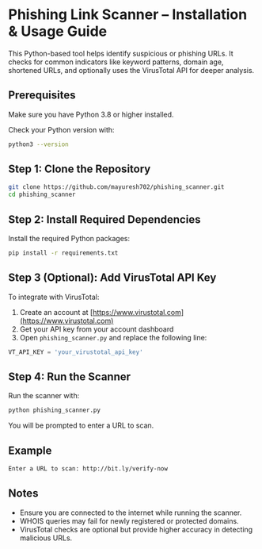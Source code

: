 # Phishing Link Scanner – Installation & Usage Guide

This Python-based tool helps identify suspicious or phishing URLs. It checks for common indicators like keyword patterns, domain age, shortened URLs, and optionally uses the VirusTotal API for deeper analysis.

## Prerequisites

Make sure you have Python 3.8 or higher installed.

Check your Python version with:

```bash
python3 --version
```

## Step 1: Clone the Repository

```bash
git clone https://github.com/mayuresh702/phishing_scanner.git
cd phishing_scanner
```

## Step 2: Install Required Dependencies

Install the required Python packages:

```bash
pip install -r requirements.txt
```


## Step 3 (Optional): Add VirusTotal API Key

To integrate with VirusTotal:

1. Create an account at [https://www.virustotal.com](https://www.virustotal.com)
2. Get your API key from your account dashboard
3. Open `phishing_scanner.py` and replace the following line:

```python
VT_API_KEY = 'your_virustotal_api_key'
```

## Step 4: Run the Scanner

Run the scanner with:

```bash
python phishing_scanner.py
```

You will be prompted to enter a URL to scan.

## Example

```bash
Enter a URL to scan: http://bit.ly/verify-now
```

## Notes

* Ensure you are connected to the internet while running the scanner.
* WHOIS queries may fail for newly registered or protected domains.
* VirusTotal checks are optional but provide higher accuracy in detecting malicious URLs.
